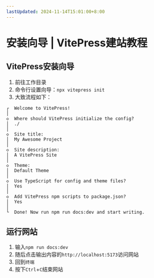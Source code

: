 ```yaml
---
lastUpdated: 2024-11-14T15:01:00+8:00
---
```


# 安装向导 | VitePress建站教程

## VitePress安装向导

1. 前往工作目录
2. 命令行设置向导：```npx vitepress init```
3. 大致流程如下：

```bash{7,10}
┌  Welcome to VitePress!
│
◇  Where should VitePress initialize the config?
│  ./
│
◇  Site title:
│  My Awesome Project
│
◇  Site description:
│  A VitePress Site
│
◇  Theme:
│  Default Theme
│
◇  Use TypeScript for config and theme files?
│  Yes
│
◇  Add VitePress npm scripts to package.json?
│  Yes
│
└  Done! Now run npm run docs:dev and start writing.
```

## 运行网站

1. 输入```npm run docs:dev```
2. 随后点击输出内容的```http://localhost:5173```访问网站
3. 回到```终端```
4. 按下```Ctrl```+```C```结束网站